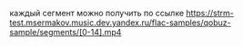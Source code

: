 каждый сегмент можно получить по ссылке
https://strm-test.msermakov.music.dev.yandex.ru/flac-samples/qobuz-sample/segments/[0-14].mp4
